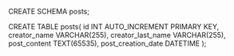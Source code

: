 CREATE SCHEMA posts;

CREATE TABLE posts(
  id INT AUTO_INCREMENT PRIMARY KEY,
  creator_name VARCHAR(255),
  creator_last_name VARCHAR(255),
  post_content TEXT(65535),
  post_creation_date DATETIME
);
